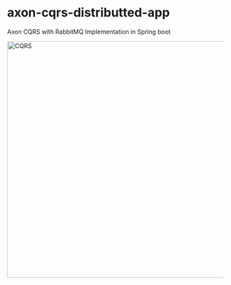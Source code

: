 # axon-cqrs-distributted-app
Axon CQRS with RabbitMQ Implementation in Spring boot

<img width="551" alt="CQRS" src="https://user-images.githubusercontent.com/18225438/71958152-250b5d00-3222-11ea-8e77-29d3ad746045.PNG">

